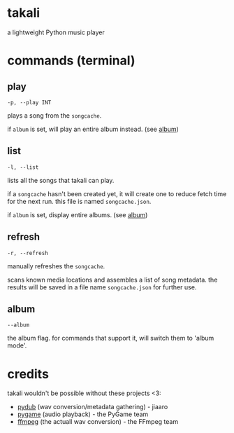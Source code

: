 # takali 
a lightweight Python music player

# commands (terminal)

## play

`-p, --play INT`

plays a song from the `songcache`.

if `album` is set, will play an entire album instead. (see [album](#album))

## list

`-l, --list`

lists all the songs that takali can play.

if a `songcache` hasn't been created yet, it will create one to reduce fetch time for the next run. this file is named `songcache.json`.

if `album` is set, display entire albums. (see [album](#album))

## refresh

`-r, --refresh`

manually refreshes the `songcache`.

scans known media locations and assembles a list of song metadata. the results will be saved in a file name `songcache.json` for further use.

## album

`--album`

the album flag. for commands that support it, will switch them to 'album mode'.

# credits

takali wouldn't be possible without these projects <3:

- [pydub](https://github.com/jiaaro/pydub) (wav conversion/metadata gathering) - jiaaro
- [pygame](https://github.com/pygame/pygame) (audio playback) - the PyGame team
- [ffmpeg](https://github.com/FFmpeg/FFmpeg) (the actuall wav conversion) - the FFmpeg team

